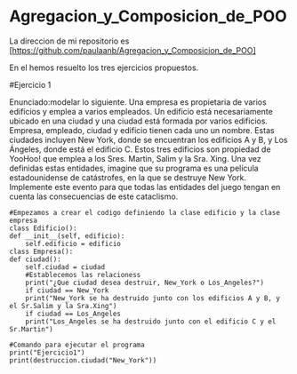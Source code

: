 # Agregacion_y_Composicion_de_POO
La direccion de mi repositorio es [https://github.com/paulaanb/Agregacion_y_Composicion_de_POO]

En el hemos resuelto los tres ejercicios propuestos.

#Ejercicio 1

Enunciado:modelar lo siguiente. Una empresa es propietaria de varios edificios y emplea a varios empleados. Un edificio está necesariamente ubicado en una ciudad y una ciudad está formada por varios edificios. Empresa, empleado, ciudad y edificio tienen cada uno un nombre. Estas ciudades incluyen New York, donde se encuentran los edificios A y B, y Los Ángeles, donde está el edificio C. Estos tres edificios son propiedad de YooHoo! que emplea a los Sres. Martin, Salim y la Sra. Xing.
Una vez definidas estas entidades, imagine que su programa es una película estadounidense de catástrofes, en la que se destruye New York. Implemente este evento para que todas las entidades del juego tengan en cuenta las consecuencias de este cataclismo.

    #Empezamos a crear el codigo definiendo la clase edificio y la clase empresa
    class Edificio():
    def __init__(self, edificio):
        self.edificio = edificio
    class Empresa():
    def ciudad():
        self.ciudad = ciudad
        #Establecemos las relacioness
        print("¿Que ciudad desea destruir, New_York o Los_Angeles?")
        if ciudad == New_York
        print("New_York se ha destruido junto con los edificios A y B, y el Sr.Salim y la Sra.Xing")
        if ciudad == Los_Angeles
        print("Los_Angeles se ha destruido junto con el edificio C y el Sr.Martin")
   
    #Comando para ejecutar el programa
    print("Ejercicio1")
    print(destruccion.ciudad("New_York"))